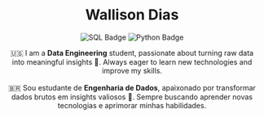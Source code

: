 <h1 align="center">Wallison Dias</h1>

<p align="center">
  <img src="https://img.shields.io/badge/SQL-316192?style=for-the-badge&logo=sql&logoColor=white" alt="SQL Badge"/>
  <img src="https://img.shields.io/badge/Python-3776AB?style=for-the-badge&logo=python&logoColor=white" alt="Python Badge"/>
</p>

<p align="center">
🇺🇸 I am a <b>Data Engineering</b> student, passionate about turning raw data into meaningful insights 🌱. Always eager to learn new technologies and improve my skills.<br><br>
🇧🇷 Sou estudante de <b>Engenharia de Dados</b>, apaixonado por transformar dados brutos em insights valiosos 🌱. Sempre buscando aprender novas tecnologias e aprimorar minhas habilidades.
</p>
